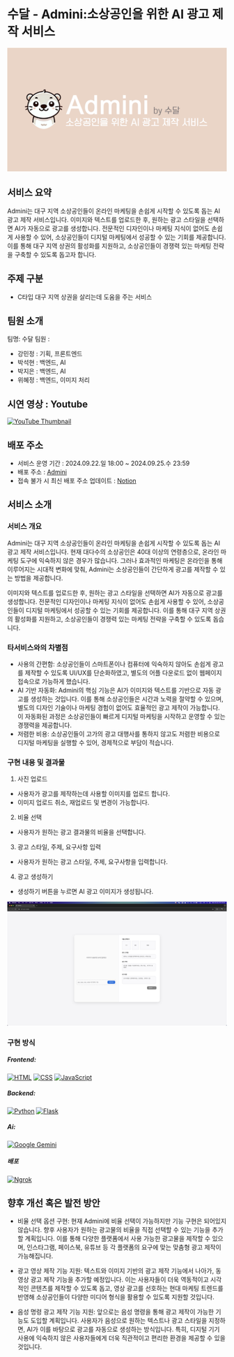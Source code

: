 # 수달 - Admini:소상공인을 위한 AI 광고 제작 서비스
<img src="templates/title.png">

## 서비스 요약
Admini는 대구 지역 소상공인들이 온라인 마케팅을 손쉽게 시작할 수 있도록 돕는 AI 광고 제작 서비스입니다. 
이미지와 텍스트를 업로드한 후, 원하는 광고 스타일을 선택하면 AI가 자동으로 광고를 생성합니다. 전문적인 디자인이나 마케팅 지식이 없어도 손쉽게 사용할 수 있어, 소상공인들이 디지털 마케팅에서 성공할 수 있는 기회를 제공합니다. 이를 통해 대구 지역 상권의 활성화를 지원하고, 소상공인들이 경쟁력 있는 마케팅 전략을 구축할 수 있도록 돕고자 합니다.

## 주제 구분
-	C타입 대구 지역 상권을 살리는데 도움을 주는 서비스 

## 팀원 소개
팀명: 수달
팀원 :
- 강민정 : 기획, 프론트엔드
- 박석현 : 백엔드, AI
- 박지은 : 백엔드, AI
- 위혜정 : 백엔드, 이미지 처리

## 시연 영상 : Youtube
[![YouTube Thumbnail](https://img.youtube.com/vi/C4wPUCA3f5k/0.jpg)](https://www.youtube.com/watch?v=C4wPUCA3f5k)

## 배포 주소
- 서비스 운영 기간 : 2024.09.22.일 18:00 ~ 2024.09.25.수 23:59
- 배포 주소 : [Admini](https://a887-14-45-87-156.ngrok-free.app)
- 접속 불가 시 최신 배포 주소 업데이트 : [Notion](https://www.notion.so/Admini-10979274622f80ba899cfeca1f1a8d2c?pvs=4)

## 서비스 소개
### 서비스 개요
Admini는 대구 지역 소상공인들이 온라인 마케팅을 손쉽게 시작할 수 있도록 돕는 AI 광고 제작 서비스입니다. 현재 대다수의 소상공인은 40대 이상의 연령층으로, 온라인 마케팅 도구에 익숙하지 않은 경우가 많습니다. 그러나 효과적인 마케팅은 온라인을 통해 이루어지는 시대적 변화에 맞춰, Admini는 소상공인들이 간단하게 광고를 제작할 수 있는 방법을 제공합니다.

이미지와 텍스트를 업로드한 후, 원하는 광고 스타일을 선택하면 AI가 자동으로 광고를 생성합니다. 전문적인 디자인이나 마케팅 지식이 없어도 손쉽게 사용할 수 있어, 소상공인들이 디지털 마케팅에서 성공할 수 있는 기회를 제공합니다. 이를 통해 대구 지역 상권의 활성화를 지원하고, 소상공인들이 경쟁력 있는 마케팅 전략을 구축할 수 있도록 돕습니다.

### 타서비스와의 차별점
- 사용의 간편함: 소상공인들이 스마트폰이나 컴퓨터에 익숙하지 않아도 손쉽게 광고를 제작할 수 있도록 UI/UX를 단순화하였고, 별도의 어플 다운로드 없이 웹페이지 접속으로 가능하게 했습니다. 
- AI 기반 자동화: Admini의 핵심 기능은 AI가 이미지와 텍스트를 기반으로 자동 광고를 생성하는 것입니다. 이를 통해 소상공인들은 시간과 노력을 절약할 수 있으며, 별도의 디자인 기술이나 마케팅 경험이 없어도 효율적인 광고 제작이 가능합니다. 이 자동화된 과정은 소상공인들이 빠르게 디지털 마케팅을 시작하고 운영할 수 있는 경쟁력을 제공합니다.
- 저렴한 비용: 소상공인들이 고가의 광고 대행사를 통하지 않고도 저렴한 비용으로 디지털 마케팅을 실행할 수 있어, 경제적으로 부담이 적습니다.

### 구현 내용 및 결과물
1. 사진 업로드
  - 사용자가 광고를 제작하는데 사용할 이미지를 업로드 합니다. 
  - 이미지 업로드 취소, 재업로드 및 변경이 가능합니다. 
2. 비율 선택
  - 사용자가 원하는 광고 결과물의 비율을 선택합니다. 
3. 광고 스타일, 주제, 요구사항 입력
  - 사용자가 원하는 광고 스타일, 주제, 요구사항을 입력합니다. 
4. 광고 생성하기
  - 생성하기 버튼을 누르면 AI 광고 이미지가 생성됩니다.

<img src="templates/home.png">


### 구현 방식

##### Frontend:
[![HTML](https://img.shields.io/badge/HTML-%23E34F26.svg?logo=html5&logoColor=white)](#) [![CSS](https://img.shields.io/badge/CSS-1572B6?logo=css3&logoColor=fff)](#) [![JavaScript](https://img.shields.io/badge/JavaScript-F7DF1E?logo=javascript&logoColor=000)](#)

##### Backend:
[![Python](https://img.shields.io/badge/Python-3776AB?logo=python&logoColor=fff)](#) [![Flask](https://img.shields.io/badge/Flask-000?logo=flask&logoColor=fff)](#)

##### Ai:
[![Google Gemini](https://img.shields.io/badge/Google%20Gemini-886FBF?logo=googlegemini&logoColor=fff)](#)

##### 배포
[![Ngrok](https://img.shields.io/badge/ngrok-140648?style=for-the-badge&logo=Ngrok&logoColor=white)](#)

## 향후 개선 혹은 발전 방안
- 비율 선택 옵션 구현: 현재 Admini에 비율 선택이 가능하지만 기능 구현은 되어있지 않습니다. 향후 사용자가 원하는 광고물의 비율을 직접 선택할 수 있는 기능을 추가할 계획입니다. 이를 통해 다양한 플랫폼에서 사용 가능한 광고물을 제작할 수 있으며, 인스타그램, 페이스북, 유튜브 등 각 플랫폼의 요구에 맞는 맞춤형 광고 제작이 가능해집니다.

- 광고 영상 제작 기능 지원: 텍스트와 이미지 기반의 광고 제작 기능에서 나아가, 동영상 광고 제작 기능을 추가할 예정입니다. 이는 사용자들이 더욱 역동적이고 시각적인 콘텐츠를 제작할 수 있도록 돕고, 영상 광고를 선호하는 현대 마케팅 트렌드를 반영해 소상공인들이 다양한 미디어 형식을 활용할 수 있도록 지원할 것입니다.

- 음성 명령 광고 제작 기능 지원: 앞으로는 음성 명령을 통해 광고 제작이 가능한 기능도 도입할 계획입니다. 사용자가 음성으로 원하는 텍스트나 광고 스타일을 지정하면, AI가 이를 바탕으로 광고를 자동으로 생성하는 방식입니다. 특히, 디지털 기기 사용에 익숙하지 않은 사용자들에게 더욱 직관적이고 편리한 환경을 제공할 수 있을 것입니다.
